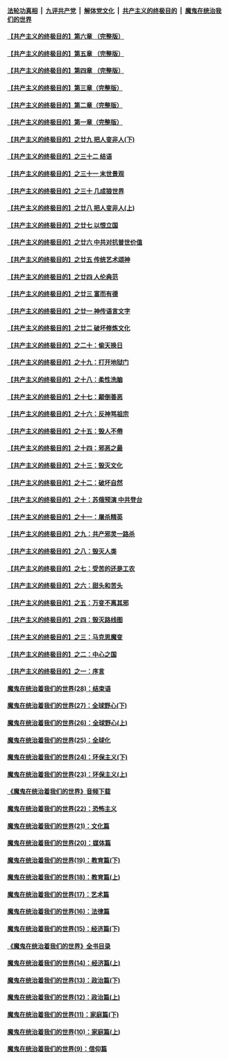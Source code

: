 

####  [法轮功真相](../../../../basic/blob/master/README.md?t=06211331) &nbsp;|&nbsp; [九评共产党](../../../../9ping.md/blob/master/README.md?t=06211331) &nbsp;|&nbsp; [解体党文化](../../../../jtdwh.md/blob/master/README.md?t=06211331)  &nbsp;|&nbsp; [共产主义的终极目的](../../../../gczydzjmd.md/blob/master/README.md?t=06211331) &nbsp;|&nbsp; [魔鬼在统治我们的世界](../../../../mgztzwmdsj.md/blob/master/README.md?t=06211331) 

#### [【共产主义的终极目的】第六章 （完整版）](../pages/nsc422/n11428913.md?t=06211331) 

#### [【共产主义的终极目的】第五章 （完整版）](../pages/nsc422/n11428912.md?t=06211331) 

#### [【共产主义的终极目的】第四章 （完整版）](../pages/nsc422/n11428907.md?t=06211331) 

#### [【共产主义的终极目的】第三章（完整版）](../pages/nsc422/n11428848.md?t=06211331) 

#### [【共产主义的终极目的】第二章（完整版）](../pages/nsc422/n11428831.md?t=06211331) 

#### [【共产主义的终极目的】第一章（完整版）](../pages/nsc422/n11417651.md?t=06211331) 

#### [【共产主义的终极目的】之廿九 把人变非人(下)](../pages/nsc422/n11344140.md?t=06211331) 

#### [【共产主义的终极目的】之三十二 结语](../pages/nsc422/n11360535.md?t=06211331) 

#### [【共产主义的终极目的】之三十一 末世景观](../pages/nsc422/n11351129.md?t=06211331) 

#### [【共产主义的终极目的】之三十 几成狼世界](../pages/nsc422/n11348280.md?t=06211331) 

#### [【共产主义的终极目的】之廿八 把人变非人(上)](../pages/nsc422/n11340492.md?t=06211331) 

#### [【共产主义的终极目的】之廿七 以恨立国](../pages/nsc422/n11336944.md?t=06211331) 

#### [【共产主义的终极目的】之廿六 中共对抗普世价值](../pages/nsc422/n11324785.md?t=06211331) 

#### [【共产主义的终极目的】之廿五 传统艺术颂神](../pages/nsc422/n11296396.md?t=06211331) 

#### [【共产主义的终极目的】之廿四 人伦典范](../pages/nsc422/n11296397.md?t=06211331) 

#### [【共产主义的终极目的】之廿三 富而有德](../pages/nsc422/n11283598.md?t=06211331) 

#### [【共产主义的终极目的】之廿一 神传语言文字](../pages/nsc422/n11263265.md?t=06211331) 

#### [【共产主义的终极目的】之廿二 破坏修炼文化](../pages/nsc422/n11245728.md?t=06211331) 

#### [【共产主义的终极目的】之二十：偷天换日](../pages/nsc422/n11238846.md?t=06211331) 

#### [【共产主义的终极目的】之十九：打开地狱门](../pages/nsc422/n11206376.md?t=06211331) 

#### [【共产主义的终极目的】之十八：柔性洗脑](../pages/nsc422/n11199994.md?t=06211331) 

#### [【共产主义的终极目的】之十七：颠倒善恶](../pages/nsc422/n11179782.md?t=06211331) 

#### [【共产主义的终极目的】之十六：反神骂祖宗](../pages/nsc422/n11166798.md?t=06211331) 

#### [【共产主义的终极目的】之十五：毁人不倦](../pages/nsc422/n11166792.md?t=06211331) 

#### [【共产主义的终极目的】之十四：邪恶之最](../pages/nsc422/n11150249.md?t=06211331) 

#### [【共产主义的终极目的】之十三：毁灭文化](../pages/nsc422/n11135227.md?t=06211331) 

#### [【共产主义的终极目的】之十二：破坏自然](../pages/nsc422/n11135214.md?t=06211331) 

#### [【共产主义的终极目的】之十：苏俄预演 中共登台](../pages/nsc422/n11118424.md?t=06211331) 

#### [【共产主义的终极目的】之十一：屠杀精英](../pages/nsc422/n11118442.md?t=06211331) 

#### [【共产主义的终极目的】之九：共产邪灵一路杀](../pages/nsc422/n11114139.md?t=06211331) 

#### [【共产主义的终极目的】之八：毁灭人类](../pages/nsc422/n11108503.md?t=06211331) 

#### [【共产主义的终极目的】之七：受苦的还是工农](../pages/nsc422/n11101809.md?t=06211331) 

#### [【共产主义的终极目的】之六：甜头和苦头](../pages/nsc422/n11096971.md?t=06211331) 

#### [【共产主义的终极目的】之五：万变不离其邪](../pages/nsc422/n11091285.md?t=06211331) 

#### [【共产主义的终极目的】之四：毁灭路线图](../pages/nsc422/n11086284.md?t=06211331) 

#### [【共产主义的终极目的】之三：马克思魔变](../pages/nsc422/n11061941.md?t=06211331) 

#### [【共产主义的终极目的】之二：中心之国](../pages/nsc422/n11047728.md?t=06211331) 

#### [【共产主义的终极目的】之一：序言](../pages/nsc422/n11086077.md?t=06211331) 

#### [魔鬼在统治着我们的世界(28)：结束语](../pages/nsc422/n10936246.md?t=06211331) 

#### [魔鬼在统治着我们的世界(27)：全球野心(下)](../pages/nsc422/n10928319.md?t=06211331) 

#### [魔鬼在统治着我们的世界(26)：全球野心(上)](../pages/nsc422/n10900318.md?t=06211331) 

#### [魔鬼在统治着我们的世界(25)：全球化](../pages/nsc422/n10788205.md?t=06211331) 

#### [魔鬼在统治着我们的世界(24)：环保主义(下)](../pages/nsc422/n10695307.md?t=06211331) 

#### [魔鬼在统治着我们的世界(23)：环保主义(上)](../pages/nsc422/n10688613.md?t=06211331) 

#### [《魔鬼在统治着我们的世界》音频下载](../pages/nsc422/n10635553.md?t=06211331) 

#### [魔鬼在统治着我们的世界(22)：恐怖主义](../pages/nsc422/n10614727.md?t=06211331) 

#### [魔鬼在统治着我们的世界(21)：文化篇](../pages/nsc422/n10597706.md?t=06211331) 

#### [魔鬼在统治着我们的世界(20)：媒体篇](../pages/nsc422/n10586579.md?t=06211331) 

#### [魔鬼在统治着我们的世界(19)：教育篇(下)](../pages/nsc422/n10564808.md?t=06211331) 

#### [魔鬼在统治着我们的世界(18)：教育篇(上)](../pages/nsc422/n10526970.md?t=06211331) 

#### [魔鬼在统治着我们的世界(17)：艺术篇](../pages/nsc422/n10499093.md?t=06211331) 

#### [魔鬼在统治着我们的世界(16)：法律篇](../pages/nsc422/n10485969.md?t=06211331) 

#### [魔鬼在统治着我们的世界(15)：经济篇(下)](../pages/nsc422/n10469975.md?t=06211331) 

#### [《魔鬼在统治着我们的世界》全书目录](../pages/nsc422/n10464261.md?t=06211331) 

#### [魔鬼在统治着我们的世界(14)：经济篇(上)](../pages/nsc422/n10457370.md?t=06211331) 

#### [魔鬼在统治着我们的世界(13)：政治篇(下)](../pages/nsc422/n10448270.md?t=06211331) 

#### [魔鬼在统治着我们的世界(12)：政治篇(上)](../pages/nsc422/n10444576.md?t=06211331) 

#### [魔鬼在统治着我们的世界(11)：家庭篇(下)](../pages/nsc422/n10440961.md?t=06211331) 

#### [魔鬼在统治着我们的世界(10)：家庭篇(上)](../pages/nsc422/n10435448.md?t=06211331) 

#### [魔鬼在统治着我们的世界(9)：信仰篇](../pages/nsc422/n10432159.md?t=06211331) 

